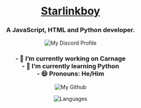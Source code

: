 <h1 align="center"><a href="https://starlinkboy.cf">Starlinkboy</a></h1>


<h3 align="center">A JavaScript, HTML and Python developer.</h3> 

<p href="https://discord.gg/6zzSPbEFYt" align="center">
    <img alt="My Discord Profile" src=https://lanyard.cnrad.dev/api/507239542127067136/>
</p>
<h3 align="center">
- 🔭 I’m currently working on Carnage<br>
- 🌱 I’m currently learning Python <br>
- 😄 Pronouns: He/Him
</h3>
<p href="https://github.com/starlinkboy" align="center">
    <img alt="My Github" src=https://github-readme-stats.vercel.app/api?username=Starlinkboy&show_icons=true&theme=tokyonight>
</p>
<p href="https://github.com/starlinkboy" align="center">
    <img alt="Languages" src=https://github-readme-stats.vercel.app/api/top-langs/?username=Starlinkboy>
</p>

